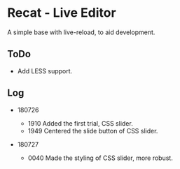 # Recat - Live Editor

  A simple base with live-reload, to aid development.

## ToDo

* Add LESS support.

## Log

* 180726

  * 1910  Added the first trial, CSS slider.
  * 1949  Centered the slide button of CSS slider.

* 180727

  * 0040  Made the styling of CSS slider, more robust.